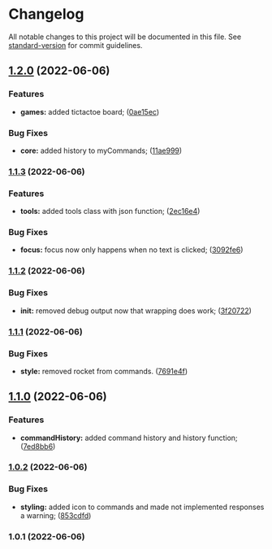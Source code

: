 # Changelog

All notable changes to this project will be documented in this file. See [standard-version](https://github.com/conventional-changelog/standard-version) for commit guidelines.

## [1.2.0](https://github.com/tbessenreither/webconsole/compare/v1.1.3...v1.2.0) (2022-06-06)


### Features

* **games:** added tictactoe board; ([0ae15ec](https://github.com/tbessenreither/webconsole/commit/0ae15ecf620194eb3250e2ecf39ba8d430bde7c4))


### Bug Fixes

* **core:** added history to myCommands; ([11ae999](https://github.com/tbessenreither/webconsole/commit/11ae99955ba46f887cc27f6eeee1194bfefccdb7))

### [1.1.3](https://github.com/tbessenreither/webconsole/compare/v1.1.2...v1.1.3) (2022-06-06)


### Features

* **tools:** added tools class with json function; ([2ec16e4](https://github.com/tbessenreither/webconsole/commit/2ec16e466f074d17e7d4f8e176d8b2e2bdae6da8))


### Bug Fixes

* **focus:** focus now only happens when no text is clicked; ([3092fe6](https://github.com/tbessenreither/webconsole/commit/3092fe6e59547731d44b25a7f888eb75c690e47d))

### [1.1.2](https://github.com/tbessenreither/webconsole/compare/v1.1.1...v1.1.2) (2022-06-06)


### Bug Fixes

* **init:** removed debug output now that wrapping does work; ([3f20722](https://github.com/tbessenreither/webconsole/commit/3f207223ff03ca84acdf2b86191168b193e1fd88))

### [1.1.1](https://github.com/tbessenreither/webconsole/compare/v1.1.0...v1.1.1) (2022-06-06)


### Bug Fixes

* **style:** removed rocket from commands. ([7691e4f](https://github.com/tbessenreither/webconsole/commit/7691e4fd014df39cfbfacb4f81c458c775630914))

## [1.1.0](https://github.com/tbessenreither/webconsole/compare/v1.0.2...v1.1.0) (2022-06-06)


### Features

* **commandHistory:** added command history and history function; ([7ed8bb6](https://github.com/tbessenreither/webconsole/commit/7ed8bb616221f05efaeaa93c2f927f3777500982))

### [1.0.2](https://github.com/tbessenreither/webconsole/compare/v1.0.1...v1.0.2) (2022-06-06)


### Bug Fixes

* **styling:** added icon to commands and made not implemented responses a warning; ([853cdfd](https://github.com/tbessenreither/webconsole/commit/853cdfd153aeaea1107d7ab09df4ea4ded5b137d))

### 1.0.1 (2022-06-06)
